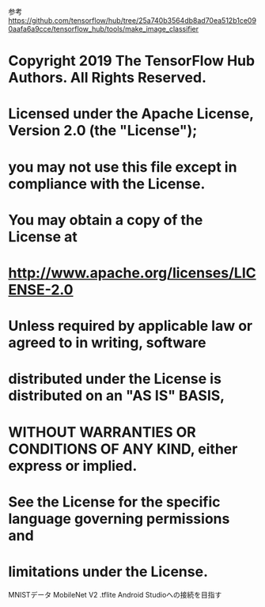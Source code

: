 参考
https://github.com/tensorflow/hub/tree/25a740b3564db8ad70ea512b1ce090aafa6a9cce/tensorflow_hub/tools/make_image_classifier

# Copyright 2019 The TensorFlow Hub Authors. All Rights Reserved.
#
# Licensed under the Apache License, Version 2.0 (the "License");
# you may not use this file except in compliance with the License.
# You may obtain a copy of the License at
#
#     http://www.apache.org/licenses/LICENSE-2.0
#
# Unless required by applicable law or agreed to in writing, software
# distributed under the License is distributed on an "AS IS" BASIS,
# WITHOUT WARRANTIES OR CONDITIONS OF ANY KIND, either express or implied.
# See the License for the specific language governing permissions and
# limitations under the License.


MNISTデータ
MobileNet V2
.tflite
Android Studioへの接続を目指す
